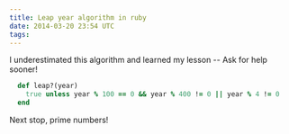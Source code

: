 ```yaml
---
title: Leap year algorithm in ruby
date: 2014-03-20 23:54 UTC
tags:
---
```


I underestimated this algorithm and learned my lesson -- Ask for help sooner!

  ```ruby
    def leap?(year)
      true unless year % 100 == 0 && year % 400 != 0 || year % 4 != 0
    end
  ```

Next stop, prime numbers!
